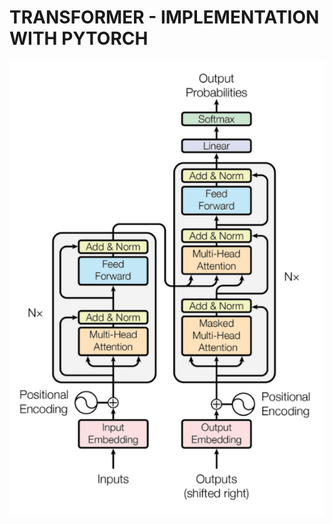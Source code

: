 <h1>TRANSFORMER - IMPLEMENTATION WITH PYTORCH</h1>
<center><img src="https://github.com/arihara-sudhan/SimpleTransformer/blob/f2c9115f2b87aec905a9aab616cebc8b01f3f955/transformer.png" alt="Architecture"></center>
